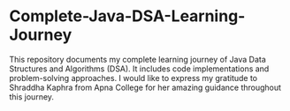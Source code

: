 # Complete-Java-DSA-Learning-Journey
This repository documents my complete learning journey of Java Data Structures and Algorithms (DSA). It includes code implementations and problem-solving approaches. I would like to express my gratitude to Shraddha Kaphra from Apna College for her amazing guidance throughout this journey.
